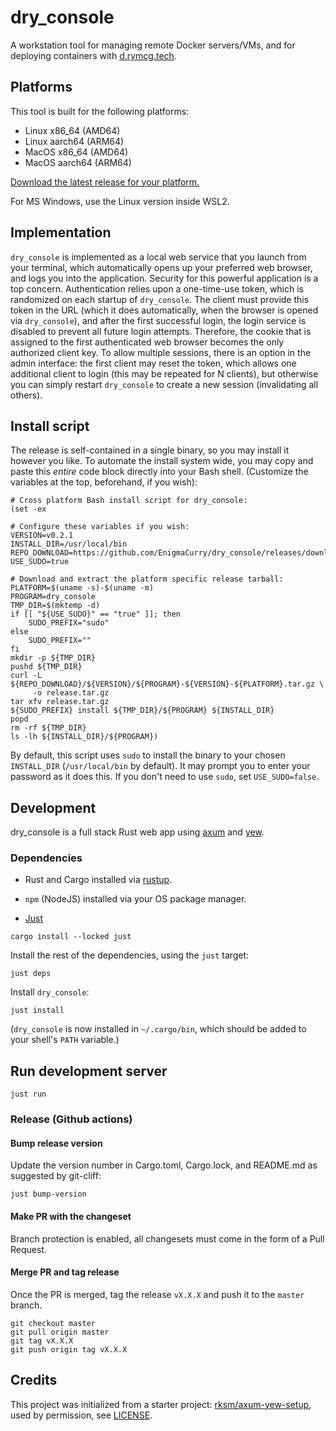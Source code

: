 # dry_console

A workstation tool for managing remote Docker servers/VMs, and for
deploying containers with [d.rymcg.tech](d.rymcg.tech).


## Platforms

This tool is built for the following platforms:

 * Linux x86_64 (AMD64)
 * Linux aarch64 (ARM64)
 * MacOS x86_64 (AMD64)
 * MacOS aarch64 (ARM64)

[Download the latest release for your platform.](https://github.com/EnigmaCurry/dry_console/releases)

For MS Windows, use the Linux version inside WSL2.

## Implementation

`dry_console` is implemented as a local web service that you launch
from your terminal, which automatically opens up your preferred web
browser, and logs you into the application. Security for this powerful
application is a top concern. Authentication relies upon a
one-time-use token, which is randomized on each startup of
`dry_console`. The client must provide this token in the URL (which it
does automatically, when the browser is opened via `dry_console`), and
after the first successful login, the login service is disabled to
prevent all future login attempts. Therefore, the cookie that is
assigned to the first authenticated web browser becomes the only
authorized client key. To allow multiple sessions, there is an option
in the admin interface: the first client may reset the token, which
allows one additional client to login (this may be repeated for N
clients), but otherwise you can simply restart `dry_console` to create
a new session (invalidating all others).

## Install script

The release is self-contained in a single binary, so you may install it however you like.
To automate the install system wide, you may copy and paste this *entire* code block 
directly into your Bash shell. (Customize the variables at the top, beforehand, 
if you wish):

```
# Cross platform Bash install script for dry_console:
(set -ex

# Configure these variables if you wish:
VERSION=v0.2.1
INSTALL_DIR=/usr/local/bin
REPO_DOWNLOAD=https://github.com/EnigmaCurry/dry_console/releases/download
USE_SUDO=true

# Download and extract the platform specific release tarball:
PLATFORM=$(uname -s)-$(uname -m)
PROGRAM=dry_console
TMP_DIR=$(mktemp -d)
if [[ "${USE_SUDO}" == "true" ]]; then
    SUDO_PREFIX="sudo"
else
    SUDO_PREFIX=""
fi
mkdir -p ${TMP_DIR}
pushd ${TMP_DIR}
curl -L ${REPO_DOWNLOAD}/${VERSION}/${PROGRAM}-${VERSION}-${PLATFORM}.tar.gz \
     -o release.tar.gz
tar xfv release.tar.gz
${SUDO_PREFIX} install ${TMP_DIR}/${PROGRAM} ${INSTALL_DIR}
popd
rm -rf ${TMP_DIR}
ls -lh ${INSTALL_DIR}/${PROGRAM})
```

By default, this script uses `sudo` to install the binary to your
chosen `INSTALL_DIR` (`/usr/local/bin` by default). It may prompt you
to enter your password as it does this. If you don't need to use
`sudo`, set `USE_SUDO=false`.

## Development

dry_console is a full stack Rust web app using [axum](https://github.com/tokio-rs/axum) and [yew](https://yew.rs/). 

### Dependencies

 * Rust and Cargo installed via [rustup](https://rustup.rs/).

 * `npm` (NodeJS) installed via your OS package manager.

 * [Just](https://github.com/casey/just?tab=readme-ov-file#readme)
 
```
cargo install --locked just
```

Install the rest of the dependencies, using the `just` target:

```
just deps
```

Install `dry_console`:

```
just install
```

(`dry_console` is now installed in `~/.cargo/bin`, which should be
added to your shell's `PATH` variable.)

## Run development server

```
just run
```

### Release (Github actions)

#### Bump release version

Update the version number in Cargo.toml, Cargo.lock, and README.md as
suggested by git-cliff:

```
just bump-version
```

#### Make PR with the changeset

Branch protection is enabled, all changesets must come in the form of
a Pull Request.

#### Merge PR and tag release

Once the PR is merged, tag the release `vX.X.X` and push it to the
`master` branch.

```
git checkout master
git pull origin master
git tag vX.X.X
git push origin tag vX.X.X
```

## Credits

This project was initialized from a starter project:
[rksm/axum-yew-setup](https://github.com/rksm/axum-yew-setup), used by
permission, see [LICENSE](LICENSE).

